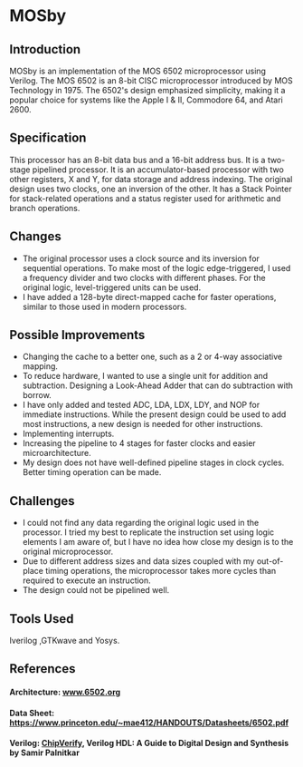 # MOSby

## Introduction
MOSby is an implementation of the MOS 6502 microprocessor using Verilog. The MOS 6502 is an 8-bit CISC microprocessor introduced by MOS Technology in 1975. The 6502's design emphasized simplicity, making it a popular choice for systems like the Apple I & II, Commodore 64, and Atari 2600.

## Specification
This processor has an 8-bit data bus and a 16-bit address bus. It is a two-stage pipelined processor. It is an accumulator-based processor with two other registers, X and Y, for data storage and address indexing. The original design uses two clocks, one an inversion of the other. It has a Stack Pointer for stack-related operations and a status register used for arithmetic and branch operations.

## Changes
* The original processor uses a clock source and its inversion for sequential operations. To make most of the logic edge-triggered, I used a frequency divider and two clocks with different phases. For the original logic, level-triggered units can be used.
* I have added a 128-byte direct-mapped cache for faster operations, similar to those used in modern processors.

## Possible Improvements
* Changing the cache to a better one, such as a 2 or 4-way associative mapping.
* To reduce hardware, I wanted to use a single unit for addition and subtraction. Designing a Look-Ahead Adder that can do subtraction with borrow.
* I have only added and tested ADC, LDA, LDX, LDY, and NOP for immediate instructions. While the present design could be used to add most instructions, a new design is needed for other instructions.
* Implementing interrupts.
* Increasing the pipeline to 4 stages for faster clocks and easier microarchitecture.
* My design does not have well-defined pipeline stages in clock cycles. Better timing operation can be made.

## Challenges
* I could not find any data regarding the original logic used in the processor. I tried my best to replicate the instruction set using logic elements I am aware of, but I have no idea how close my design is to the original microprocessor.
* Due to different address sizes and data sizes coupled with my out-of-place timing operations, the microprocessor takes more cycles than required to execute an instruction.
* The design could not be pipelined well.

## Tools Used
Iverilog ,GTKwave and Yosys. 
## References
#### Architecture: www.6502.org
#### Data Sheet: https://www.princeton.edu/~mae412/HANDOUTS/Datasheets/6502.pdf
#### Verilog: [ChipVerify](https://www.chipverify.com/), Verilog HDL: A Guide to Digital Design and Synthesis by Samir Palnitkar

